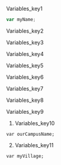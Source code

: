 Variables_key1
```javascript
var myName;
```

Variables_key2


Variables_key3


Variables_key4


Variables_key5


Variables_key6


Variables_key7


Variables_key8


Variables_key9


1. Variables_key10
```solution
var ourCampusName;
```

2. Variables_key11
```solution
var myVillage; 
```